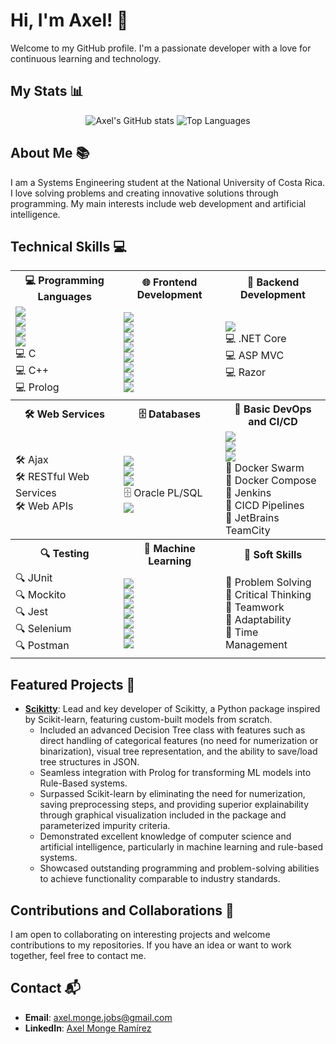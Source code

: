 # Hi, I'm Axel! 👋

Welcome to my GitHub profile. I'm a passionate developer with a love for continuous learning and technology.

## My Stats 📊

<div align="center">
  <img src="https://github-readme-stats.vercel.app/api?username=axelmonge&show_icons=true&theme=dark" alt="Axel's GitHub stats">
  <img src="https://github-readme-stats.vercel.app/api/top-langs/?username=axelmonge&layout=compact&theme=dark" alt="Top Languages">
</div>

## About Me 📚

I am a Systems Engineering student at the National University of Costa Rica. I love solving problems and creating innovative solutions through programming. My main interests include web development and artificial intelligence.

## Technical Skills 💻

<div align="center">

<table>
  <tr>
    <th>💻 Programming Languages</th>
    <th>🌐 Frontend Development</th>
    <th>🔧 Backend Development</th>
  </tr>
  <tr>
    <td>
      <img src="https://img.shields.io/badge/-Python-3776AB?style=flat&logo=python&logoColor=white"/><br>
      <img src="https://img.shields.io/badge/-JavaScript-F7DF1E?style=flat&logo=javascript&logoColor=black"/><br>
      <img src="https://img.shields.io/badge/-C%23-239120?style=flat&logo=c-sharp&logoColor=white"/><br>
      <img src="https://img.shields.io/badge/-Java-007396?style=flat&logo=java&logoColor=white"/><br>
      💻 C<br>
      💻 C++<br>
      💻 Prolog
    </td>
    <td>
      <img src="https://img.shields.io/badge/-HTML5-E34F26?style=flat&logo=html5&logoColor=white"/><br>
      <img src="https://img.shields.io/badge/-CSS3-1572B6?style=flat&logo=css3&logoColor=white"/><br>
      <img src="https://img.shields.io/badge/-JavaScript-F7DF1E?style=flat&logo=javascript&logoColor=black"/><br>
      <img src="https://img.shields.io/badge/-TypeScript-3178C6?style=flat&logo=typescript&logoColor=white"/><br>
      <img src="https://img.shields.io/badge/-jQuery-0769AD?style=flat&logo=jquery&logoColor=white"/><br>
      <img src="https://img.shields.io/badge/-Bootstrap-563D7C?style=flat&logo=bootstrap&logoColor=white"/><br>
      <img src="https://img.shields.io/badge/-React-61DAFB?style=flat&logo=react&logoColor=black"/><br>
      <img src="https://img.shields.io/badge/-Angular-DD0031?style=flat&logo=angular&logoColor=white"/>
    </td>
    <td>
      <img src="https://img.shields.io/badge/-Node.js-339933?style=flat&logo=node-dot-js&logoColor=white"/><br>
      💻 .NET Core<br>
      💻 ASP MVC<br>
      💻 Razor
    </td>
  </tr>
  <tr>
    <th>🛠 Web Services</th>
    <th>🗄 Databases</th>
    <th>🚀 Basic DevOps and CI/CD</th>
  </tr>
  <tr>
    <td>
      🛠 Ajax<br>
      🛠 RESTful Web Services<br>
      🛠 Web APIs
    </td>
    <td>
      <img src="https://img.shields.io/badge/-PostgreSQL-336791?style=flat&logo=postgresql&logoColor=white"/><br>
      <img src="https://img.shields.io/badge/-SQL%20Server-CC2927?style=flat&logo=microsoft-sql-server&logoColor=white"/><br>
      <img src="https://img.shields.io/badge/-MySQL-4479A1?style=flat&logo=mysql&logoColor=white"/><br>
      🗄 Oracle PL/SQL<br>
      <img src="https://img.shields.io/badge/-MongoDB-47A248?style=flat&logo=mongodb&logoColor=white"/>
    </td>
    <td>
      <img src="https://img.shields.io/badge/-Azure%20DevOps-0078D7?style=flat&logo=azure-devops&logoColor=white"/><br>
      <img src="https://img.shields.io/badge/-GitHub-181717?style=flat&logo=github&logoColor=white"/><br>
      <img src="https://img.shields.io/badge/-Docker-2496ED?style=flat&logo=docker&logoColor=white"/><br>
      🚀 Docker Swarm<br>
      🚀 Docker Compose<br>
      🚀 Jenkins<br>
      🚀 CICD Pipelines<br>
      🚀 JetBrains TeamCity
    </td>
  </tr>
  <tr>
    <th>🔍 Testing</th>
    <th>🤖 Machine Learning</th>
    <th>🧠 Soft Skills</th>
  </tr>
  <tr>
    <td>
      🔍 JUnit<br>
      🔍 Mockito<br>
      🔍 Jest<br>
      🔍 Selenium<br>
      🔍 Postman
    </td>
    <td>
      <img src="https://img.shields.io/badge/-Scikit--learn-F7931E?style=flat&logo=scikit-learn&logoColor=white"/><br>
      <img src="https://img.shields.io/badge/-TensorFlow-FF6F00?style=flat&logo=tensorflow&logoColor=white"/><br>
      <img src="https://img.shields.io/badge/-Keras-D00000?style=flat&logo=keras&logoColor=white"/><br>
      <img src="https://img.shields.io/badge/-PyTorch-EE4C2C?style=flat&logo=pytorch&logoColor=white"/><br>
      <img src="https://img.shields.io/badge/-Pandas-150458?style=flat&logo=pandas&logoColor=white"/><br>
      <img src="https://img.shields.io/badge/-NumPy-013243?style=flat&logo=numpy&logoColor=white"/><br>
      <img src="https://img.shields.io/badge/-Matplotlib-11557C?style=flat&logo=matplotlib&logoColor=white"/>
    </td>
    <td>
      🧠 Problem Solving<br>
      🧠 Critical Thinking<br>
      🧠 Teamwork<br>
      🧠 Adaptability<br>
      🧠 Time Management
    </td>
  </tr>
</table>

</div>

## Featured Projects 🌟

- [**Scikitty**](https://github.com/AxelMonge/Public-Scikitty): Lead and key developer of Scikitty, a Python package inspired by Scikit-learn, featuring custom-built models from scratch.
  - Included an advanced Decision Tree class with features such as direct handling of categorical features (no need for numerization or binarization), visual tree representation, and the ability to save/load tree structures in JSON.
  - Seamless integration with Prolog for transforming ML models into Rule-Based systems.
  - Surpassed Scikit-learn by eliminating the need for numerization, saving preprocessing steps, and providing superior explainability through graphical visualization included in the package and parameterized impurity criteria.
  - Demonstrated excellent knowledge of computer science and artificial intelligence, particularly in machine learning and rule-based systems.
  - Showcased outstanding programming and problem-solving abilities to achieve functionality comparable to industry standards.

## Contributions and Collaborations 🤝

I am open to collaborating on interesting projects and welcome contributions to my repositories. If you have an idea or want to work together, feel free to contact me.

## Contact 📬

- **Email**: [axel.monge.jobs@gmail.com](mailto:axel.monge.jobs@gmail.com)
- **LinkedIn**: [Axel Monge Ramírez](https://www.linkedin.com/in/axel-monge-ramirez/)
